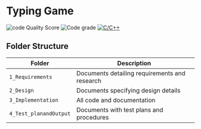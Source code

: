 # Typing Game
![code Quality Score](https://www.code-inspector.com/project/24962/score/svg)
![Code grade](https://www.code-inspector.com/project/24962/status/svg)
[![C/C++](https://github.com/shivaniyadawar/c-miniproject/actions/workflows/c-cpp.yml/badge.svg)](https://github.com/shivaniyadawar/c-miniproject/actions/workflows/c-cpp.yml)


## Folder Structure
Folder             | Description
-------------------| -----------------------------------------
`1_Requirements`   | Documents detailing requirements and research
`2_Design`         | Documents specifying design details
`3_Implementation` | All code and documentation
`4_Test_planandOutput`      | Documents with test plans and procedures

